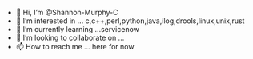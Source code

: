 - 👋 Hi, I’m @Shannon-Murphy-C
- 👀 I’m interested in ... c,c++,perl,python,java,ilog,drools,linux,unix,rust
- 🌱 I’m currently learning ...servicenow
- 💞️ I’m looking to collaborate on ...
- 📫 How to reach me ... here for now

<!---
Shannon-Murphy-C/Shannon-Murphy-C is a ✨ special ✨ repository because its `README.md` (this file) appears on your GitHub profile.
You can click the Preview link to take a look at your changes.
--->
